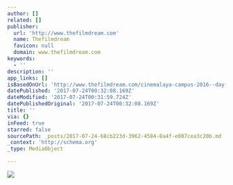 ```yaml
---
author: []
related: []
publisher:
  url: 'http://www.thefilmdream.com'
  name: Thefilmdream
  favicon: null
  domain: www.thefilmdream.com
keywords:
  - ''
description: ''
app_links: []
isBasedOnUrl: 'http://www.thefilmdream.com/cinemalaya-campus-2016--day-1-1.html'
datePublished: '2017-07-24T00:32:08.169Z'
dateModified: '2017-07-24T00:31:59.724Z'
datePublishedOriginal: '2017-07-24T00:32:08.169Z'
title: ''
via: {}
inFeed: true
starred: false
sourcePath: _posts/2017-07-24-68cb223d-3962-4584-8a4f-e007cea3c20b.md
_context: 'http://schema.org'
_type: MediaObject

---
```

<article style=""><img src="http://www.thefilmdream.com/image/117941631_scaled_589x322.jpg" /></article>